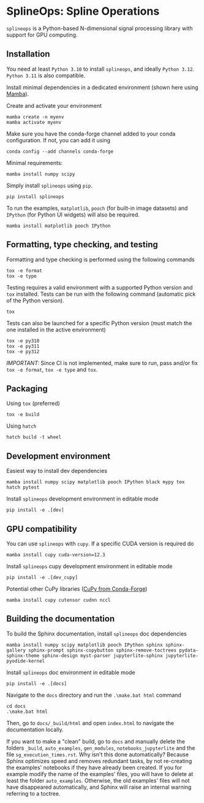 # SplineOps: Spline Operations

`splineops` is a Python-based N-dimensional signal processing library with
support for GPU computing.

## Installation

You need at least `Python 3.10` to install `splineops`, and ideally `Python 3.12`. `Python 3.11` is also compatible.

Install minimal dependencies in a dedicated environment
(shown here using [Mamba](https://mamba.readthedocs.io/en/latest/)).

Create and activate your environment

```shell
mamba create -n myenv
mamba activate myenv
```

Make sure you have the conda-forge channel added to your conda configuration.
If not, you can add it using

```shell
conda config --add channels conda-forge
```

Minimal requirements:

```shell
mamba install numpy scipy
```

Simply install `splineops` using `pip`.

```shell
pip install splineops
```

To run the examples, `matplotlib`, `pooch` (for built-in image datasets)
and `IPython` (for Python UI widgets) will also be required.

```shell
mamba install matplotlib pooch IPython
```

## Formatting, type checking, and testing

Formatting and type checking is performed using the following commands

```shell
tox -e format
tox -e type
```

Testing requires a valid environment with a supported Python version and `tox`
installed. Tests can be run with the following command (automatic pick of the
Python version).

```shell
tox
```

Tests can also be launched for a specific Python version (must match the one
installed in the active environment)

```shell
tox -e py310
tox -e py311
tox -e py312
```

*IMPORTANT:* Since CI is not implemented, make sure to run, pass and/or fix
`tox -e format`, `tox -e type` and `tox`.

## Packaging

Using `tox` (preferred)

```shell
tox -e build
```

Using `hatch`

```shell
hatch build -t wheel
```

## Development environment

Easiest way to install dev dependencies

```shell
mamba install numpy scipy matplotlib pooch IPython black mypy tox hatch pytest
```

Install `splineops` development environment in editable mode

```shell
pip install -e .[dev]
```

## GPU compatibility

You can use `splineops` with `cupy`. If a specific CUDA version is required do

```shell
mamba install cupy cuda-version=12.3
```

Install `splineops` cupy development environment in editable mode

```shell
pip install -e .[dev_cupy]
```

Potential other CuPy libraries
([CuPy from Conda-Forge](https://docs.cupy.dev/en/stable/install.html#installing-cupy-from-conda-forge))

```shell
mamba install cupy cutensor cudnn nccl
```

## Building the documentation

To build the Sphinx documentation, install `splineops` doc dependencies

```shell
mamba install numpy scipy matplotlib pooch IPython sphinx sphinx-gallery sphinx-prompt sphinx-copybutton sphinx-remove-toctrees pydata-sphinx-theme sphinx-design myst-parser jupyterlite-sphinx jupyterlite-pyodide-kernel
```

Install `splineops` doc environment in editable mode

```shell
pip install -e .[docs]
```

Navigate to the `docs` directory and run the `.\make.bat html` command

```shell
cd docs
.\make.bat html
```

Then, go to `docs/_build/html` and open `index.html` to navigate the
documentation locally.

If you want to make a "clean" build, go to `docs` and manually delete the folders `_build`, `auto_examples`, `gen_modules`, `notebooks_jupyterlite` and the file `sg_execution_times.rst`.
Why isn't this done automatically? Because Sphinx optimizes speed and removes redundant tasks, by not re-creating the examples' notebooks if they have already been created.
If you for example modify the name of the examples' files, you will have to delete at least the folder `auto_examples`. Otherwise, the old examples' files will not have disappeared automatically, and Sphinx will raise an internal warning referring to a toctree.